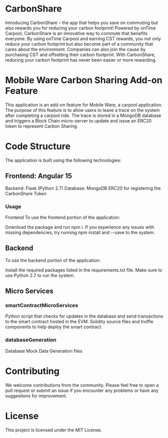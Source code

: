 # CarbonShare
Introducing CarbonShare – the app that helps you save on commuting but also rewards you for reducing your carbon footprint! Powered by onTime Carpool, CarbonShare is an innovative way to commute that benefits everyone. By using onTime Carpool and earning CST rewards, you not only reduce your carbon footprint but also become part of a community that cares about the environment. Companies can also join the cause by purchasing CST and offsetting their carbon footprint. With CarbonShare, reducing your carbon footprint has never been easier or more rewarding.


# Mobile Ware Carbon Sharing Add-on Feature
This application is an add-on feature for Mobile Ware, a carpool application. The purpose of this feature is to allow users to leave a trace on the system after completing a carpool ride. The trace is stored in a MongoDB database and triggers a Block Chain micro-server to update and issue an ERC20 token to represent Carbon Sharing.

# Code Structure
The application is built using the following technologies:

## Frontend: Angular 15
Backend: Flask (Python 2.7)
Database: MongoDB
ERC20 for registering the CarbonShare Token

### Usage
Frontend
To use the frontend portion of the application:

Download the package and run npm i.
If you experience any issues with missing dependencies, try running npm install and --save to the system.

## Backend
To use the backend portion of the application:

Install the required packages listed in the requirements.txt file.
Make sure to use Python 2.7 to run the system.

## Micro Services
### smartContractMicroServices
Python script that checks for updates in the database and send transactions to the smart contract hosted in the EVM. 
Solidity source files and truffle components to help deploy the smart contract.

### databaseGeneration
Database Mock Data Generation files

# Contributing
We welcome contributions from the community. Please feel free to open a pull request or submit an issue if you encounter any problems or have any suggestions for improvement.

# License
This project is licensed under the MIT License.
